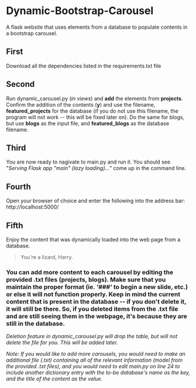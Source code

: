 # Dynamic-Bootstrap-Carousel
A flask website that uses elements from a database to populate contents in a bootstrap carousel.

## First
Download all the dependencies listed in the requirements.txt file

## Second
Run dynamic_carousel.py (*in views*) and **add** the elements from **projects**. Confirm the addition of the contents (**y**) and use the filename, **featured_projects** for the database (if you do not use this filename, the program will not work -- this will be fixed later on). Do the same for blogs, but use  **blogs** as the input file, and **featured_blogs** as the database filename.

## Third
You are now ready to nagivate to main.py and run it. You should see "*Serving Flask app "main" (lazy loading)...*" come up in the command line.

## Fourth
Open your browser of choice and enter the following into the address bar: http://localhost:5000/

## Fifth
Enjoy the content that was dynamically loaded into the web page from a database.
> You're a lizard, Harry.

### You can add more content to each carousel by editing the provided .txt files (projects, blogs). Make sure that you maintain the proper format (ie. *'###'* to begin a new slide, etc.) or else it will not function properly. Keep in mind the current content that is present in the database -- if you don't delete it, it will still be there. So, if you deleted items from the .txt file and are still seeing them in the webpage, it's because they are still in the database.
*Deletion feature in dynamic_carousel.py will drop the table, but will not delete the file for you. This will be added later.*

*Note: If you would like to add more carousels, you would need to make an additional file (.txt) containing all of the relevant information (model from the provided .txt files), and you would need to edit main.py on line 24 to include another dictionary entry with the to-be database's name as the key, and the title of the content as the value.*
